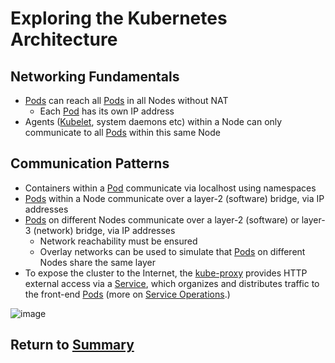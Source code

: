 # Exploring the Kubernetes Architecture

## Networking Fundamentals
- [Pods](03APIObjectsPods.MD) can reach all [Pods](03APIObjectsPods.MD) in all Nodes without NAT
    - Each [Pod](03APIObjectsPods.MD) has its own IP address
- Agents ([Kubelet](07k8sClusterComponents.md#worker-node-components), system daemons etc) within a Node can only communicate to all [Pods](03APIObjectsPods.MD) within this same Node

## Communication Patterns
- Containers within a [Pod](03APIObjectsPods.MD) communicate via localhost using namespaces
- [Pods](03APIObjectsPods.MD) within a Node communicate over a layer-2 (software) bridge, via IP addresses
- [Pods](03APIObjectsPods.MD) on different Nodes communicate over a layer-2 (software) or layer-3 (network) bridge, via IP addresses
    - Network reachability must be ensured
    - Overlay networks can be used to simulate that [Pods](03APIObjectsPods.MD) on different Nodes share the same layer
- To expose the cluster to the Internet, the [kube-proxy](07k8sClusterComponents.md#worker-node-components) provides HTTP external access via a [Service](05APIObjectsServices.md), which organizes and distributes traffic to the front-end [Pods](03APIObjectsPods.MD) (more on [Service Operations](08PodServiceOps.md#service-operations).)

![image](https://user-images.githubusercontent.com/22382891/203161110-33887c0c-b5a8-43a7-b269-9dfb6b4e29c9.png)

## Return to [Summary](01exploringKubernetesArchitecture/README.md)